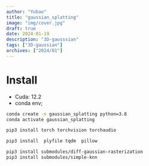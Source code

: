 ```yaml
---
author: "Yubao"
title: "gaussian_splatting"
image: "img/cover.jpg"
draft: true
date: 2024-01-19
description: "3D-gausssian"
tags: ["3D-gaussian"]
archives: ["2024/01"]
---
```



# Install

- Cuda:  12.2
- conda env;

```sh
conda create -n gaussian_splatting python=3.8
conda activate gaussian_splatting

pip3 install torch torchvision torchaudio

pip3 install  plyfile tqdm  pillow

pip3 install submodules/diff-gaussian-rasterization
pip3 install submodules/simple-knn
```





